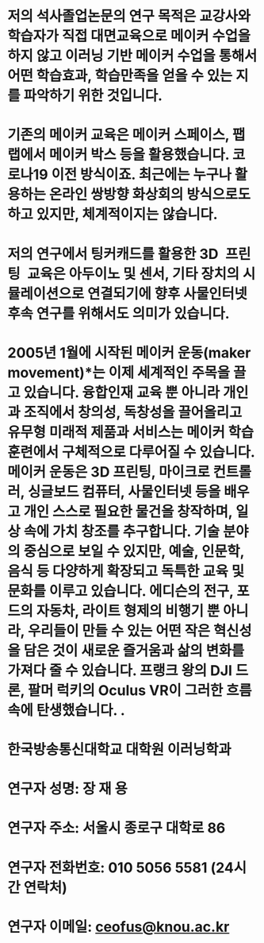 # 저의 석사졸업논문의 연구 목적은 교강사와 학습자가 직접 대면교육으로 메이커 수업을 하지 않고 이러닝 기반 메이커 수업을 통해서 어떤 학습효과, 학습만족을 얻을 수 있는 지를 파악하기 위한 것입니다.

 
# 기존의 메이커 교육은 메이커 스페이스, 팹랩에서 메이커 박스 등을 활용했습니다. 코로나19 이전 방식이죠. 최근에는 누구나 활용하는 온라인 쌍방향 화상회의 방식으로도 하고 있지만, 체계적이지는 않습니다.


# 저의 연구에서 팅커캐드를 활용한 3D 프린팅 교육은 아두이노 및 센서, 기타 장치의 시뮬레이션으로 연결되기에 향후 사물인터넷 후속 연구를 위해서도 의미가 있습니다.

# 2005년 1월에 시작된 메이커 운동(maker movement)*는 이제 세계적인 주목을 끌고 있습니다. 융합인재 교육 뿐 아니라 개인과 조직에서 창의성, 독창성을 끌어올리고 유무형 미래적 제품과 서비스는 메이커 학습 훈련에서 구체적으로 다루어질 수 있습니다. 메이커 운동은 3D 프린팅, 마이크로 컨트롤러, 싱글보드 컴퓨터, 사물인터넷 등을 배우고 개인 스스로 필요한 물건을 창작하며, 일상 속에 가치 창조를 추구합니다. 기술 분야의 중심으로 보일 수 있지만, 예술, 인문학, 음식 등 다양하게 확장되고 독특한 교육 및 문화를 이루고 있습니다.  에디슨의 전구, 포드의 자동차, 라이트 형제의 비행기 뿐 아니라, 우리들이 만들 수 있는 어떤 작은 혁신성을 담은 것이 새로운 즐거움과 삶의 변화를 가져다 줄 수 있습니다. 프랭크 왕의 DJI 드론, 팔머 럭키의 Oculus VR이 그러한 흐름 속에 탄생했습니다. .



# 한국방송통신대학교 대학원 이러닝학과
# 연구자 성명: 장 재 용
# 연구자 주소: 서울시 종로구 대학로 86
# 연구자 전화번호: 010 5056 5581 (24시간 연락처)
# 연구자 이메일: ceofus@knou.ac.kr

